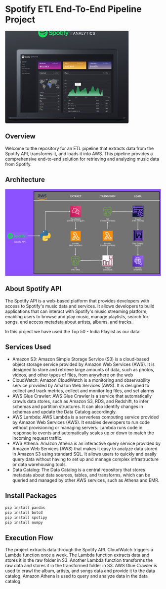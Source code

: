 # Spotify ETL End-To-End Pipeline Project
<img align="center" alt="coding" width="400" src="https://github.com/Shoaib9288/Study_Materials/blob/main/Images_GIF/Spotify_Analytics.JPG">

## Overview
Welcome to the repository for an ETL pipeline that extracts data from the Spotify API, transforms it, and loads it into AWS. This pipeline provides a comprehensive end-to-end solution for retrieving and analyzing music data from Spotify.

## Architecture
<img align="center" alt="coding" width="800" src="https://github.com/Shoaib9288/AWS_DataEngineering_Projects/blob/main/spotify-etl-aws-data-pipeline-project/Snapshots/Architecture.jpeg">

## About Spotify API
The Spotify API is a web-based platform that provides developers with access to Spotify's music data and services. It allows developers to build applications that can interact with Spotify's music streaming platform, enabling users to browse and play music, manage playlists, search for songs, and access metadata about artists, albums, and tracks.

In this project we have used the Top 50 - India Playlist as our data

## Services Used
- Amazon S3: Amazon Simple Storage Service (S3) is a cloud-based object storage service provided by Amazon Web Services (AWS). It is designed to store and retrieve large amounts of data, such as photos, videos, and other types of files, from anywhere on the web
- CloudWatch: Amazon CloudWatch is a monitoring and observability service provided by Amazon Web Services (AWS). It is designed to collect and track metrics, collect and monitor log files, and set alarms
- AWS Glue Crawler: AWS Glue Crawler is a service that automatically crawls data stores, such as Amazon S3, RDS, and Redshift, to infer schemas and partition structures. It can also identify changes in schemas and update the Data Catalog accordingly.
- AWS Lambda: AWS Lambda is a serverless computing service provided by Amazon Web Services (AWS). It enables developers to run code without provisioning or managing servers. Lambda runs code in response to events and automatically scales up or down to match the incoming request traffic.
- AWS Athena: Amazon Athena is an interactive query service provided by Amazon Web Services (AWS) that makes it easy to analyze data stored in Amazon S3 using standard SQL. It allows users to quickly and easily query data without having to set up and manage complex infrastructure or data warehousing tools.
- Data Catalog: The Data Catalog is a central repository that stores metadata about data sources, tables, and transforms, which can be queried and managed by other AWS services, such as Athena and EMR.

## Install Packages
```
pip install pandas
pip install boto3
pip install spotipy
pip install numpy
```

## Execution Flow
The project extracts data through the Spotify API.
CloudWatch triggers a Lambda function once a week.
The Lambda function extracts data and stores it in the raw folder in S3.
Another Lambda function transforms the raw data and stores it in the transformed folder in S3.
AWS Glue Crawler is used to crawl the album, artists, and songs data and provide it to the data catalog.
Amazon Athena is used to query and analyze data in the data catalog.
